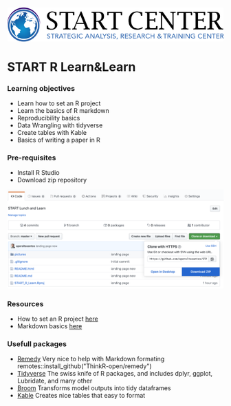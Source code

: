 ![](pictures/start_logo.png)


# START R Learn&Learn


### Learning objectives 
- Learn how to set an R project
- Learn the basics of R markdown
- Reproducibility basics 
- Data Wrangling with tidyverse
- Create tables with Kable
- Basics of writing a paper in R 

### Pre-requisites 
- Install R Studio
- Download zip repository 

![](pictures/Screenshot.png)

### Resources
- How to set an R project [here](https://swcarpentry.github.io/r-novice-gapminder/02-project-intro/) 
- Markdown basics [here](https://bookdown.org/yihui/rmarkdown/basics.html) 

### Usefull packages 
- [Remedy](https://github.com/ThinkR-open/remedy) 
Very nice to help with Markdown formating 
remotes::install_github("ThinkR-open/remedy")
- [Tidyverse](https://www.tidyverse.org/packages/) 
The swiss knife of R packages, and includes dplyr, ggplot, Lubridate, and many other
- [Broom](https://cran.r-project.org/web/packages/broom/vignettes/broom.html) 
Transforms model outputs into tidy dataframes
- [Kable](https://cran.r-project.org/web/packages/kableExtra/vignettes/awesome_table_in_html.html)
Creates nice tables that easy to format 


